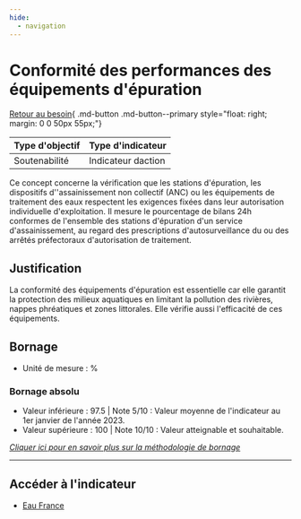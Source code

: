 ```yaml
---
hide:
  - navigation
---
```


# Conformité des performances des équipements d'épuration

[Retour au besoin](https://konsilion.github.io/diag360/pages/besoins/bv1){ .md-button .md-button--primary style="float: right; margin: 0 0 50px 55px;"}

|Type d'objectif|Type d'indicateur|
|--|--|
|Soutenabilité|Indicateur daction|

Ce  concept  concerne  la  vérification  que  les  stations  d'épuration, les dispositifs d''assainissement  non  collectif  (ANC)  ou  les  équipements  de  traitement  des  eaux respectent  les  exigences  fixées  dans  leur  autorisation  individuelle  d'exploitation. Il mesure  le  pourcentage  de  bilans  24h conformes  de  l'ensemble  des  stations d'épuration  d'un  service  d'assainissement,  au  regard  des  prescriptions d'autosurveillance du ou des arrêtés préfectoraux d'autorisation de traitement.

## Justification

La  conformité  des  équipements  d'épuration  est  essentielle  car  elle  garantit  la protection  des  milieux  aquatiques  en  limitant  la  pollution  des  rivières,  nappes phréatiques et zones littorales. Elle vérifie aussi l'efficacité de ces équipements.  

## Bornage

* Unité de mesure : %

### Bornage absolu

* Valeur inférieure : 97.5 | Note 5/10 : Valeur moyenne de l'indicateur au 1er janvier de l'année 2023.
* Valeur supérieure : 100 | Note 10/10 : Valeur atteignable et souhaitable.
  
*[Cliquer ici pour en savoir plus sur la méthodologie de bornage](https://konsilion.github.io/diag360/pages/indicateurs/methode_bornage)*

---

## Accéder à l'indicateur

- [Eau France](https://www.services.eaufrance.fr/indicateurs/P254.3)











































